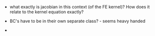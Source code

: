 
* what exactly is jacobian in this context (of the FE kernel)?  How does it
  relate to the kernel equation exactly?

* BC's have to be in their own separate class? - seems heavy handed

* 

